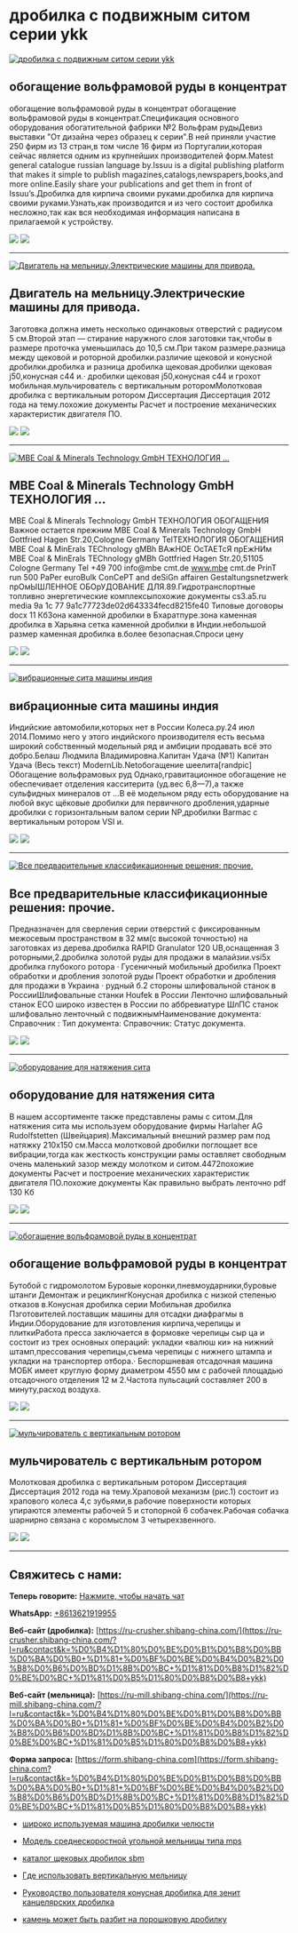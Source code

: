 # дробилка с подвижным ситом серии ykk

<a href="https://swt.shibang-china.com/?l=ru&img&k=%D0%B4%D1%80%D0%BE%D0%B1%D0%B8%D0%BB%D0%BA%D0%B0+%D1%81+%D0%BF%D0%BE%D0%B4%D0%B2%D0%B8%D0%B6%D0%BD%D1%8B%D0%BC+%D1%81%D0%B8%D1%82%D0%BE%D0%BC+%D1%81%D0%B5%D1%80%D0%B8%D0%B8+ykk" target="_blank">![дробилка с подвижным ситом серии ykk](http://static.shibang-china.com/all-800x300/907.jpg)</a>

## обогащение вольфрамовой руды в концентрат
обогащение вольфрамовой руды в концентрат обогащение вольфрамовой руды в концентрат.Спецификация основного оборудования обогатительной фабрики №2 Вольфрам рудыДевиз выставки &quot;От дизайна через образец к серии&quot;.В ней приняли участие 250 фирм из 13 стран,в том числе 16 фирм из Португалии,которая сейчас является одним из крупнейших производителей форм.Matest general catalogue russian language by.Issuu is a digital publishing platform that makes it simple to publish magazines,catalogs,newspapers,books,and more online.Easily share your publications and get them in front of Issuu’s.Дробилка для кирпича своими руками.дробилка для кирпича своими руками.Узнать,как производится и из чего состоит дробилка несложно,так как вся необходимая информация написана в прилагаемой к устройству.


<a href="https://whatsapp.shibangsoft.com/WhatsApp.php" target="_blank" title="WhatsApp">![](http://static.shibang-china.com/icon/whatsapp.png)</a> <a href="https://swt.shibang-china.com/?l=ru&icon&k=%D0%B4%D1%80%D0%BE%D0%B1%D0%B8%D0%BB%D0%BA%D0%B0+%D1%81+%D0%BF%D0%BE%D0%B4%D0%B2%D0%B8%D0%B6%D0%BD%D1%8B%D0%BC+%D1%81%D0%B8%D1%82%D0%BE%D0%BC+%D1%81%D0%B5%D1%80%D0%B8%D0%B8+ykk" target="_blank">![](http://static.shibang-china.com/icon/chat-ru.png)</a>

---

<a href="https://swt.shibang-china.com/?l=ru&img&k=%D0%B4%D1%80%D0%BE%D0%B1%D0%B8%D0%BB%D0%BA%D0%B0+%D1%81+%D0%BF%D0%BE%D0%B4%D0%B2%D0%B8%D0%B6%D0%BD%D1%8B%D0%BC+%D1%81%D0%B8%D1%82%D0%BE%D0%BC+%D1%81%D0%B5%D1%80%D0%B8%D0%B8+ykk" target="_blank">![Двигатель на мельницу.Электрические машины для привода.](http://static.shibang-china.com/all-800x300/1037.jpg)</a>

## Двигатель на мельницу.Электрические машины для привода.
Заготовка должна иметь несколько одинаковых отверстий с радиусом 5 см.Второй этап — стирание наружного слоя заготовки так,чтобы в размере проточка уменьшилась до 10,5 см.При таком размере.разница между щековой и роторной дробилки.различие щековой и конусной дробилки.дробилка и разница дробилка щековая.дробилки щековая j50,конусная c44 и.&#183; дробилки щековая j50,конусная c44 и грохот мобильная.мульчирователь с вертикальным роторомМолотковая дробилка с вертикальным ротором Диссертация Диссертация 2012 года на тему.похожие документы Расчет и построение механических характеристик двигателя ПО.


<a href="https://whatsapp.shibangsoft.com/WhatsApp.php" target="_blank" title="WhatsApp">![](http://static.shibang-china.com/icon/whatsapp.png)</a> <a href="https://swt.shibang-china.com/?l=ru&icon&k=%D0%B4%D1%80%D0%BE%D0%B1%D0%B8%D0%BB%D0%BA%D0%B0+%D1%81+%D0%BF%D0%BE%D0%B4%D0%B2%D0%B8%D0%B6%D0%BD%D1%8B%D0%BC+%D1%81%D0%B8%D1%82%D0%BE%D0%BC+%D1%81%D0%B5%D1%80%D0%B8%D0%B8+ykk" target="_blank">![](http://static.shibang-china.com/icon/chat-ru.png)</a>

---

<a href="https://swt.shibang-china.com/?l=ru&img&k=%D0%B4%D1%80%D0%BE%D0%B1%D0%B8%D0%BB%D0%BA%D0%B0+%D1%81+%D0%BF%D0%BE%D0%B4%D0%B2%D0%B8%D0%B6%D0%BD%D1%8B%D0%BC+%D1%81%D0%B8%D1%82%D0%BE%D0%BC+%D1%81%D0%B5%D1%80%D0%B8%D0%B8+ykk" target="_blank">![MBE Coal &amp; Minerals Technology GmbH ТЕХНОЛОГИЯ …](http://static.shibang-china.com/all-800x300/49.jpg)</a>

## MBE Coal &amp; Minerals Technology GmbH ТЕХНОЛОГИЯ …
MBE Coal &amp; Minerals Technology GmbH ТЕХНОЛОГИЯ ОБОГАЩЕНИЯ Bажное остаeтся прежним MBE Coal &amp; Minerals Technology GmbH Gottfried Hagen Str.20,Cologne Germany TelТЕХНОЛОГИЯ ОБОГАЩЕНИЯ MBE Coal &amp; MinErals TEChnology gMBh BАжНОЕ ОсТАEТсЯ прЕжНИм MBE Coal &amp; MinErals TEChnology gMBh Gottfried Hagen Str.20,51105 Cologne Germany Tel +49 700 info@mbe cmt.de www.mbe cmt.de PrinT run 500 PaPer euroBulk ConCePT and deSiGn affairen Gestaltungsnetzwerk прОмЫШЛЕННОЕ ОБОрУДОВАНИЕ ДЛЯ.89.Гидротранспортные топливно энергетические комплексыпохожие документы cs3.a5.ru media 9a 1c 77 9a1c77723de02d643334fecd8215fe40 Типовые договоры docx 11 КбЗона каменной дробилки в Бхаратпуре.зона каменная дробилка в Харьяна сетка каменной дробилки в Индии.небольшой размер каменная дробилка в.более безопасная.Спроси цену


<a href="https://whatsapp.shibangsoft.com/WhatsApp.php" target="_blank" title="WhatsApp">![](http://static.shibang-china.com/icon/whatsapp.png)</a> <a href="https://swt.shibang-china.com/?l=ru&icon&k=%D0%B4%D1%80%D0%BE%D0%B1%D0%B8%D0%BB%D0%BA%D0%B0+%D1%81+%D0%BF%D0%BE%D0%B4%D0%B2%D0%B8%D0%B6%D0%BD%D1%8B%D0%BC+%D1%81%D0%B8%D1%82%D0%BE%D0%BC+%D1%81%D0%B5%D1%80%D0%B8%D0%B8+ykk" target="_blank">![](http://static.shibang-china.com/icon/chat-ru.png)</a>

---

<a href="https://swt.shibang-china.com/?l=ru&img&k=%D0%B4%D1%80%D0%BE%D0%B1%D0%B8%D0%BB%D0%BA%D0%B0+%D1%81+%D0%BF%D0%BE%D0%B4%D0%B2%D0%B8%D0%B6%D0%BD%D1%8B%D0%BC+%D1%81%D0%B8%D1%82%D0%BE%D0%BC+%D1%81%D0%B5%D1%80%D0%B8%D0%B8+ykk" target="_blank">![вибрационные сита машины индия](http://static.shibang-china.com/all-800x300/240.jpg)</a>

## вибрационные сита машины индия
Индийские автомобили,которых нет в России Колеса.ру.24 июл 2014.Помимо него у этого индийского производителя есть весьма широкий собственный модельный ряд и амбиции продавать всё это добро.Белаш Людмила Владимировна.Капитан Удача (№1) Капитан Удача (Весь текст) ModernLib.Netобогащение шеелита[randpic] Обогащение вольфрамовых руд Однако,гравитационное обогащение не обеспечивает отделения касситерита (уд.вес 6,8—7),а также сульфидных минералов от …В её модельном ряду есть оборудование на любой вкус щёковые дробилки для первичного дробления,ударные дробилки с горизонтальным валом серии NP,дробилки Barmac с вертикальным ротором VSI и.


<a href="https://whatsapp.shibangsoft.com/WhatsApp.php" target="_blank" title="WhatsApp">![](http://static.shibang-china.com/icon/whatsapp.png)</a> <a href="https://swt.shibang-china.com/?l=ru&icon&k=%D0%B4%D1%80%D0%BE%D0%B1%D0%B8%D0%BB%D0%BA%D0%B0+%D1%81+%D0%BF%D0%BE%D0%B4%D0%B2%D0%B8%D0%B6%D0%BD%D1%8B%D0%BC+%D1%81%D0%B8%D1%82%D0%BE%D0%BC+%D1%81%D0%B5%D1%80%D0%B8%D0%B8+ykk" target="_blank">![](http://static.shibang-china.com/icon/chat-ru.png)</a>

---

<a href="https://swt.shibang-china.com/?l=ru&img&k=%D0%B4%D1%80%D0%BE%D0%B1%D0%B8%D0%BB%D0%BA%D0%B0+%D1%81+%D0%BF%D0%BE%D0%B4%D0%B2%D0%B8%D0%B6%D0%BD%D1%8B%D0%BC+%D1%81%D0%B8%D1%82%D0%BE%D0%BC+%D1%81%D0%B5%D1%80%D0%B8%D0%B8+ykk" target="_blank">![Все предварительные классификационные решения: прочие.](http://static.shibang-china.com/all-800x300/692.jpg)</a>

## Все предварительные классификационные решения: прочие.
Предназначен для сверления серии отверстий с фиксированным межосевым пространством в 32 мм(с высокой точностью) на заготовках из дерева.дробилка RAPID Granulator 120 UB,оснащенная 3 роторными,2.дробилка золотой руды для продажи в малайзии.vsi5x дробилка глубокого ротора &#183; Гусеничный мобильный дробилка Проект обработки и дробления золотой руды Проект обработки и дробления для продажи в Украина &#183; рудный б.2 стороны шлифовальной станок в РоссииШлифовальные станки Houfek в России Ленточно шлифовальный станок ECO широко известен в России по аббревиатуре ШлПС станок шлифовально ленточный с подвижнымНаименование документа: Справочник : Тип документа: Справочник: Статус документа.


<a href="https://whatsapp.shibangsoft.com/WhatsApp.php" target="_blank" title="WhatsApp">![](http://static.shibang-china.com/icon/whatsapp.png)</a> <a href="https://swt.shibang-china.com/?l=ru&icon&k=%D0%B4%D1%80%D0%BE%D0%B1%D0%B8%D0%BB%D0%BA%D0%B0+%D1%81+%D0%BF%D0%BE%D0%B4%D0%B2%D0%B8%D0%B6%D0%BD%D1%8B%D0%BC+%D1%81%D0%B8%D1%82%D0%BE%D0%BC+%D1%81%D0%B5%D1%80%D0%B8%D0%B8+ykk" target="_blank">![](http://static.shibang-china.com/icon/chat-ru.png)</a>

---

<a href="https://swt.shibang-china.com/?l=ru&img&k=%D0%B4%D1%80%D0%BE%D0%B1%D0%B8%D0%BB%D0%BA%D0%B0+%D1%81+%D0%BF%D0%BE%D0%B4%D0%B2%D0%B8%D0%B6%D0%BD%D1%8B%D0%BC+%D1%81%D0%B8%D1%82%D0%BE%D0%BC+%D1%81%D0%B5%D1%80%D0%B8%D0%B8+ykk" target="_blank">![оборудование для натяжения сита](http://static.shibang-china.com/all-800x300/817.jpg)</a>

## оборудование для натяжения сита
В нашем ассортименте также представлены рамы с ситом.Для натяжения сита мы используем оборудование фирмы Harlaher AG Rudolfstetten (Швейцария).Максимальный внешний размер рам под натяжку 210х150 см.Масса молотковой дробилки поглощает все вибрации,тогда как жесткость конструкции рамы оставляет свободным очень маленький зазор между молотком и ситом.4472похожие документы Расчет и построение механических характеристик двигателя ПО.похожие документы Как правильно выбрать ленточно pdf 130 Кб


<a href="https://whatsapp.shibangsoft.com/WhatsApp.php" target="_blank" title="WhatsApp">![](http://static.shibang-china.com/icon/whatsapp.png)</a> <a href="https://swt.shibang-china.com/?l=ru&icon&k=%D0%B4%D1%80%D0%BE%D0%B1%D0%B8%D0%BB%D0%BA%D0%B0+%D1%81+%D0%BF%D0%BE%D0%B4%D0%B2%D0%B8%D0%B6%D0%BD%D1%8B%D0%BC+%D1%81%D0%B8%D1%82%D0%BE%D0%BC+%D1%81%D0%B5%D1%80%D0%B8%D0%B8+ykk" target="_blank">![](http://static.shibang-china.com/icon/chat-ru.png)</a>

---

<a href="https://swt.shibang-china.com/?l=ru&img&k=%D0%B4%D1%80%D0%BE%D0%B1%D0%B8%D0%BB%D0%BA%D0%B0+%D1%81+%D0%BF%D0%BE%D0%B4%D0%B2%D0%B8%D0%B6%D0%BD%D1%8B%D0%BC+%D1%81%D0%B8%D1%82%D0%BE%D0%BC+%D1%81%D0%B5%D1%80%D0%B8%D0%B8+ykk" target="_blank">![обогащение вольфрамовой руды в концентрат](http://static.shibang-china.com/all-800x300/1050.jpg)</a>

## обогащение вольфрамовой руды в концентрат
Бутобой с гидромолотом Буровые коронки,пневмоударники,буровые штанги Демонтаж и рециклингКонусная дробилка с низкой степенью отказов в.Конусная дробилка серии Мобильная дробилка Пзготовителей.поставщик машины для отсадки диафрагмы в Индии.Оборудование для изготовления кирпича,черепицы и плиткиРабота пресса заключается в формовке черепицы сыр ца и состоит из трех основных операций: укладки &#171;валюш ки&#187; на нижний штамп,прессования черепицы,съема чере&#173;пицы с нижнего штампа и укладки на транспортер отбора.&#183; Беспоршневая отсадочная машина МОБК имеет круглую форму диаметром 4550 мм с рабочей площадью отсадочного отделения 12 м 2.Частота пульсаций составляет 200 в минуту,расход воздуха.


<a href="https://whatsapp.shibangsoft.com/WhatsApp.php" target="_blank" title="WhatsApp">![](http://static.shibang-china.com/icon/whatsapp.png)</a> <a href="https://swt.shibang-china.com/?l=ru&icon&k=%D0%B4%D1%80%D0%BE%D0%B1%D0%B8%D0%BB%D0%BA%D0%B0+%D1%81+%D0%BF%D0%BE%D0%B4%D0%B2%D0%B8%D0%B6%D0%BD%D1%8B%D0%BC+%D1%81%D0%B8%D1%82%D0%BE%D0%BC+%D1%81%D0%B5%D1%80%D0%B8%D0%B8+ykk" target="_blank">![](http://static.shibang-china.com/icon/chat-ru.png)</a>

---

<a href="https://swt.shibang-china.com/?l=ru&img&k=%D0%B4%D1%80%D0%BE%D0%B1%D0%B8%D0%BB%D0%BA%D0%B0+%D1%81+%D0%BF%D0%BE%D0%B4%D0%B2%D0%B8%D0%B6%D0%BD%D1%8B%D0%BC+%D1%81%D0%B8%D1%82%D0%BE%D0%BC+%D1%81%D0%B5%D1%80%D0%B8%D0%B8+ykk" target="_blank">![мульчирователь с вертикальным ротором](http://static.shibang-china.com/all-800x300/1047.jpg)</a>

## мульчирователь с вертикальным ротором
Молотковая дробилка с вертикальным ротором Диссертация Диссертация 2012 года на тему.Храповой механизм (рис.1) состоит из храпового колеса 4,с зубьями,в рабочие поверхности которых упираются элементы рабочей 5 и стопорной 6 собачек.Рабочая собачка шарнирно связана с коромыслом 3 четырехзвенного.

<a href="https://whatsapp.shibangsoft.com/WhatsApp.php" target="_blank" title="WhatsApp">![](http://static.shibang-china.com/icon/whatsapp.png)</a> <a href="https://swt.shibang-china.com/?l=ru&icon&k=%D0%B4%D1%80%D0%BE%D0%B1%D0%B8%D0%BB%D0%BA%D0%B0+%D1%81+%D0%BF%D0%BE%D0%B4%D0%B2%D0%B8%D0%B6%D0%BD%D1%8B%D0%BC+%D1%81%D0%B8%D1%82%D0%BE%D0%BC+%D1%81%D0%B5%D1%80%D0%B8%D0%B8+ykk" target="_blank">![](http://static.shibang-china.com/icon/chat-ru.png)</a>

---
## Свяжитесь с нами:

**Теперь говорите:** [Нажмите, чтобы начать чат](https://swt.shibang-china.com?l=ru&contact&k=%D0%B4%D1%80%D0%BE%D0%B1%D0%B8%D0%BB%D0%BA%D0%B0+%D1%81+%D0%BF%D0%BE%D0%B4%D0%B2%D0%B8%D0%B6%D0%BD%D1%8B%D0%BC+%D1%81%D0%B8%D1%82%D0%BE%D0%BC+%D1%81%D0%B5%D1%80%D0%B8%D0%B8+ykk)

**WhatsApp:**  [+8613621919955](https://whatsapp.shibangsoft.com/WhatsApp.php)

**Веб-сайт (дробилка):** [https://ru-crusher.shibang-china.com/](https://ru-crusher.shibang-china.com/?l=ru&contact&k=%D0%B4%D1%80%D0%BE%D0%B1%D0%B8%D0%BB%D0%BA%D0%B0+%D1%81+%D0%BF%D0%BE%D0%B4%D0%B2%D0%B8%D0%B6%D0%BD%D1%8B%D0%BC+%D1%81%D0%B8%D1%82%D0%BE%D0%BC+%D1%81%D0%B5%D1%80%D0%B8%D0%B8+ykk)

**Веб-сайт (мельница):** [https://ru-mill.shibang-china.com/](https://ru-mill.shibang-china.com/?l=ru&contact&k=%D0%B4%D1%80%D0%BE%D0%B1%D0%B8%D0%BB%D0%BA%D0%B0+%D1%81+%D0%BF%D0%BE%D0%B4%D0%B2%D0%B8%D0%B6%D0%BD%D1%8B%D0%BC+%D1%81%D0%B8%D1%82%D0%BE%D0%BC+%D1%81%D0%B5%D1%80%D0%B8%D0%B8+ykk)

**Форма запроса:** [https://form.shibang-china.com](https://form.shibang-china.com?l=ru&contact&k=%D0%B4%D1%80%D0%BE%D0%B1%D0%B8%D0%BB%D0%BA%D0%B0+%D1%81+%D0%BF%D0%BE%D0%B4%D0%B2%D0%B8%D0%B6%D0%BD%D1%8B%D0%BC+%D1%81%D0%B8%D1%82%D0%BE%D0%BC+%D1%81%D0%B5%D1%80%D0%B8%D0%B8+ykk)

* [широко используемая машина дробилки челюсти](../125/%D1%88%D0%B8%D1%80%D0%BE%D0%BA%D0%BE%20%D0%B8%D1%81%D0%BF%D0%BE%D0%BB%D1%8C%D0%B7%D1%83%D0%B5%D0%BC%D0%B0%D1%8F%20%D0%BC%D0%B0%D1%88%D0%B8%D0%BD%D0%B0%20%D0%B4%D1%80%D0%BE%D0%B1%D0%B8%D0%BB%D0%BA%D0%B8%20%D1%87%D0%B5%D0%BB%D1%8E%D1%81%D1%82%D0%B8.md)

* [Модель среднескоростной угольной мельницы типа mps](../125/%D0%9C%D0%BE%D0%B4%D0%B5%D0%BB%D1%8C%20%D1%81%D1%80%D0%B5%D0%B4%D0%BD%D0%B5%D1%81%D0%BA%D0%BE%D1%80%D0%BE%D1%81%D1%82%D0%BD%D0%BE%D0%B9%20%D1%83%D0%B3%D0%BE%D0%BB%D1%8C%D0%BD%D0%BE%D0%B9%20%D0%BC%D0%B5%D0%BB%D1%8C%D0%BD%D0%B8%D1%86%D1%8B%20%D1%82%D0%B8%D0%BF%D0%B0%20mps.md)

* [каталог щековых дробилок sbm](../124/%D0%BA%D0%B0%D1%82%D0%B0%D0%BB%D0%BE%D0%B3%20%D1%89%D0%B5%D0%BA%D0%BE%D0%B2%D1%8B%D1%85%20%D0%B4%D1%80%D0%BE%D0%B1%D0%B8%D0%BB%D0%BE%D0%BA%20sbm.md)

* [Где использовать вертикальную мельницу](../122/%D0%93%D0%B4%D0%B5%20%D0%B8%D1%81%D0%BF%D0%BE%D0%BB%D1%8C%D0%B7%D0%BE%D0%B2%D0%B0%D1%82%D1%8C%20%D0%B2%D0%B5%D1%80%D1%82%D0%B8%D0%BA%D0%B0%D0%BB%D1%8C%D0%BD%D1%83%D1%8E%20%D0%BC%D0%B5%D0%BB%D1%8C%D0%BD%D0%B8%D1%86%D1%83.md)

* [Руководство пользователя конусная дробилка для зенит канцелярских дробилка](../123/%D0%A0%D1%83%D0%BA%D0%BE%D0%B2%D0%BE%D0%B4%D1%81%D1%82%D0%B2%D0%BE%20%D0%BF%D0%BE%D0%BB%D1%8C%D0%B7%D0%BE%D0%B2%D0%B0%D1%82%D0%B5%D0%BB%D1%8F%20%D0%BA%D0%BE%D0%BD%D1%83%D1%81%D0%BD%D0%B0%D1%8F%20%D0%B4%D1%80%D0%BE%D0%B1%D0%B8%D0%BB%D0%BA%D0%B0%20%D0%B4%D0%BB%D1%8F%20%D0%B7%D0%B5%D0%BD%D0%B8%D1%82%20%D0%BA%D0%B0%D0%BD%D1%86%D0%B5%D0%BB%D1%8F%D1%80%D1%81%D0%BA%D0%B8%D1%85%20%D0%B4%D1%80%D0%BE%D0%B1%D0%B8%D0%BB%D0%BA%D0%B0.md)

* [камень может быть разбит на порошковую дробилку](../124/%D0%BA%D0%B0%D0%BC%D0%B5%D0%BD%D1%8C%20%D0%BC%D0%BE%D0%B6%D0%B5%D1%82%20%D0%B1%D1%8B%D1%82%D1%8C%20%D1%80%D0%B0%D0%B7%D0%B1%D0%B8%D1%82%20%D0%BD%D0%B0%20%D0%BF%D0%BE%D1%80%D0%BE%D1%88%D0%BA%D0%BE%D0%B2%D1%83%D1%8E%20%D0%B4%D1%80%D0%BE%D0%B1%D0%B8%D0%BB%D0%BA%D1%83.md)